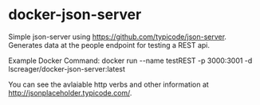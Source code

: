 # docker-json-server

Simple json-server using https://github.com/typicode/json-server. Generates data at the people endpoint for testing a REST api.


Example Docker Command:
  docker run --name testREST -p 3000:3001 -d lscreager/docker-json-server:latest

You can see the avlaiable http verbs and other information at http://jsonplaceholder.typicode.com/.

